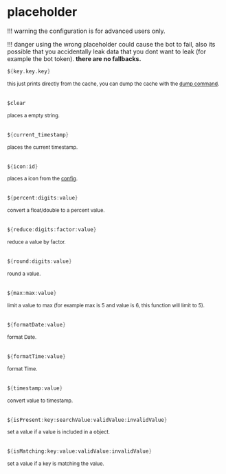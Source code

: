 # placeholder

!!! warning
    the configuration is for advanced users only.

!!! danger
    using the wrong placeholder could cause the bot to fail, also its possible that you accidentally leak data that you dont want to leak (for example the bot token). **there are no fallbacks.**

```c
${key.key.key}
```
<small>this just prints directly from the cache, you can dump the cache with the [dump command](/mooncord/sites/Usage/Discord/dump/).</small>  
<br>
```c
$clear
```
<small>places a empty string.</small>  
<br>
```c
${current_timestamp}
```
<small>places the current timestamp.</small>    
<br>
```c
${icon:id}
```
<small>places a icon from the [config](/mooncord/sites/Configuration/Advanced/Embed/icon/).</small>  
<br>
```c
${percent:digits:value}
```
<small>convert a float/double to a percent value.</small>  
<br>
```c
${reduce:digits:factor:value}
```
<small>reduce a value by factor.</small>  
<br>
```c
${round:digits:value}
```
<small>round a value.</small>  
<br>
```c
${max:max:value}
```
<small>limit a value to max (for example max is 5 and value is 6, this function will limit to 5).</small>  
<br>
```c
${formatDate:value}
```
<small>format Date.</small>  
<br>
```c
${formatTime:value}
```
<small>format Time.</small>  
<br>
```c
${timestamp:value}
```
<small>convert value to timestamp.</small>  
<br>
```c
${isPresent:key:searchValue:validValue:invalidValue}
```
<small>set a value if a value is included in a object.</small>  
<br>
```c
${isMatching:key:value:validValue:invalidValue}
```
<small>set a value if a key is matching the value.</small>  
<br>